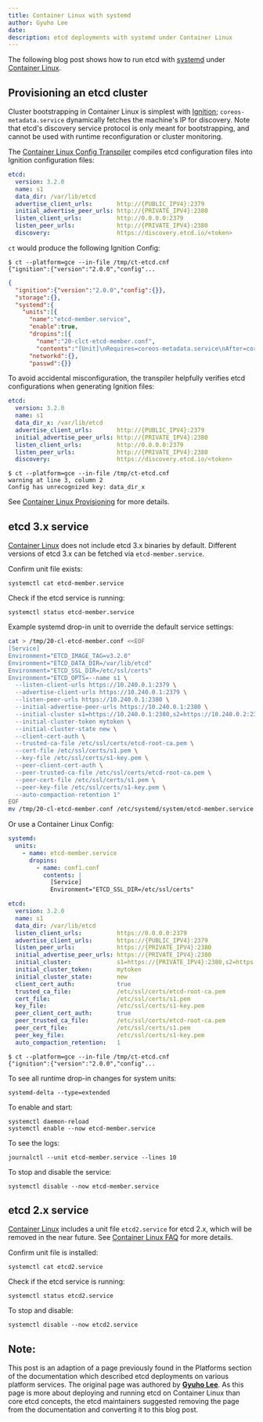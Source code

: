 ```yaml
---
title: Container Linux with systemd
author: Gyuho Lee
date: 
description: etcd deployments with systemd under Container Linux
---
```


The following blog post shows how to run etcd with [systemd][systemd-docs] under [Container Linux][container-linux-docs].

## Provisioning an etcd cluster

Cluster bootstrapping in Container Linux is simplest with [Ignition][container-linux-ignition]; `coreos-metadata.service` dynamically fetches the machine's IP for discovery. Note that etcd's discovery service protocol is only meant for bootstrapping, and cannot be used with runtime reconfiguration or cluster monitoring.

The [Container Linux Config Transpiler][container-linux-ct] compiles etcd configuration files into Ignition configuration files:

```yaml container-linux-config:norender
etcd:
  version: 3.2.0
  name: s1
  data_dir: /var/lib/etcd
  advertise_client_urls:       http://{PUBLIC_IPV4}:2379
  initial_advertise_peer_urls: http://{PRIVATE_IPV4}:2380
  listen_client_urls:          http://0.0.0.0:2379
  listen_peer_urls:            http://{PRIVATE_IPV4}:2380
  discovery:                   https://discovery.etcd.io/<token>
```

`ct` would produce the following Ignition Config:

```
$ ct --platform=gce --in-file /tmp/ct-etcd.cnf
{"ignition":{"version":"2.0.0","config"...
```

```json ignition-config
{
  "ignition":{"version":"2.0.0","config":{}},
  "storage":{},
  "systemd":{
    "units":[{
      "name":"etcd-member.service",
      "enable":true,
      "dropins":[{
        "name":"20-clct-etcd-member.conf",
        "contents":"[Unit]\nRequires=coreos-metadata.service\nAfter=coreos-metadata.service\n\n[Service]\nEnvironmentFile=/run/metadata/coreos\nEnvironment=\"ETCD_IMAGE_TAG=v3.1.8\"\nExecStart=\nExecStart=/usr/lib/coreos/etcd-wrapper $ETCD_OPTS \\\n  --name=\"s1\" \\\n  --data-dir=\"/var/lib/etcd\" \\\n  --listen-peer-urls=\"http://${COREOS_GCE_IP_LOCAL_0}:2380\" \\\n  --listen-client-urls=\"http://0.0.0.0:2379\" \\\n  --initial-advertise-peer-urls=\"http://${COREOS_GCE_IP_LOCAL_0}:2380\" \\\n  --advertise-client-urls=\"http://${COREOS_GCE_IP_EXTERNAL_0}:2379\" \\\n  --discovery=\"https://discovery.etcd.io/\u003ctoken\u003e\""}]}]},
      "networkd":{},
      "passwd":{}}
```

To avoid accidental misconfiguration, the transpiler helpfully verifies etcd configurations when generating Ignition files:

```yaml container-linux-config:norender
etcd:
  version: 3.2.0
  name: s1
  data_dir_x: /var/lib/etcd
  advertise_client_urls:       http://{PUBLIC_IPV4}:2379
  initial_advertise_peer_urls: http://{PRIVATE_IPV4}:2380
  listen_client_urls:          http://0.0.0.0:2379
  listen_peer_urls:            http://{PRIVATE_IPV4}:2380
  discovery:                   https://discovery.etcd.io/<token>
```

```
$ ct --platform=gce --in-file /tmp/ct-etcd.cnf
warning at line 3, column 2
Config has unrecognized key: data_dir_x
```

See [Container Linux Provisioning][container-linux-provision] for more details.

## etcd 3.x service

[Container Linux][container-linux-docs] does not include etcd 3.x binaries by default. Different versions of etcd 3.x can be fetched via `etcd-member.service`.

Confirm unit file exists:

```
systemctl cat etcd-member.service
```

Check if the etcd service is running:

```
systemctl status etcd-member.service
```

Example systemd drop-in unit to override the default service settings:

```bash
cat > /tmp/20-cl-etcd-member.conf <<EOF
[Service]
Environment="ETCD_IMAGE_TAG=v3.2.0"
Environment="ETCD_DATA_DIR=/var/lib/etcd"
Environment="ETCD_SSL_DIR=/etc/ssl/certs"
Environment="ETCD_OPTS=--name s1 \
  --listen-client-urls https://10.240.0.1:2379 \
  --advertise-client-urls https://10.240.0.1:2379 \
  --listen-peer-urls https://10.240.0.1:2380 \
  --initial-advertise-peer-urls https://10.240.0.1:2380 \
  --initial-cluster s1=https://10.240.0.1:2380,s2=https://10.240.0.2:2380,s3=https://10.240.0.3:2380 \
  --initial-cluster-token mytoken \
  --initial-cluster-state new \
  --client-cert-auth \
  --trusted-ca-file /etc/ssl/certs/etcd-root-ca.pem \
  --cert-file /etc/ssl/certs/s1.pem \
  --key-file /etc/ssl/certs/s1-key.pem \
  --peer-client-cert-auth \
  --peer-trusted-ca-file /etc/ssl/certs/etcd-root-ca.pem \
  --peer-cert-file /etc/ssl/certs/s1.pem \
  --peer-key-file /etc/ssl/certs/s1-key.pem \
  --auto-compaction-retention 1"
EOF
mv /tmp/20-cl-etcd-member.conf /etc/systemd/system/etcd-member.service.d/20-cl-etcd-member.conf
```

Or use a Container Linux Config:

```yaml container-linux-config:norender
systemd:
  units:
    - name: etcd-member.service
      dropins:
        - name: conf1.conf
          contents: |
            [Service]
            Environment="ETCD_SSL_DIR=/etc/ssl/certs"

etcd:
  version: 3.2.0
  name: s1
  data_dir: /var/lib/etcd
  listen_client_urls:          https://0.0.0.0:2379
  advertise_client_urls:       https://{PUBLIC_IPV4}:2379
  listen_peer_urls:            https://{PRIVATE_IPV4}:2380
  initial_advertise_peer_urls: https://{PRIVATE_IPV4}:2380
  initial_cluster:             s1=https://{PRIVATE_IPV4}:2380,s2=https://10.240.0.2:2380,s3=https://10.240.0.3:2380
  initial_cluster_token:       mytoken
  initial_cluster_state:       new
  client_cert_auth:            true
  trusted_ca_file:             /etc/ssl/certs/etcd-root-ca.pem
  cert_file:                   /etc/ssl/certs/s1.pem
  key_file:                    /etc/ssl/certs/s1-key.pem
  peer_client_cert_auth:       true
  peer_trusted_ca_file:        /etc/ssl/certs/etcd-root-ca.pem
  peer_cert_file:              /etc/ssl/certs/s1.pem
  peer_key_file:               /etc/ssl/certs/s1-key.pem
  auto_compaction_retention:   1
```

```
$ ct --platform=gce --in-file /tmp/ct-etcd.cnf
{"ignition":{"version":"2.0.0","config"...
```

To see all runtime drop-in changes for system units:

```
systemd-delta --type=extended
```

To enable and start:

```
systemctl daemon-reload
systemctl enable --now etcd-member.service
```

To see the logs:

```
journalctl --unit etcd-member.service --lines 10
```

To stop and disable the service:

```
systemctl disable --now etcd-member.service
```

## etcd 2.x service

[Container Linux][container-linux-docs] includes a unit file `etcd2.service` for etcd 2.x, which will be removed in the near future. See [Container Linux FAQ][container-linux-faq] for more details.

Confirm unit file is installed:

```
systemctl cat etcd2.service
```

Check if the etcd service is running:

```
systemctl status etcd2.service
```

To stop and disable:

```
systemctl disable --now etcd2.service
```

[container-linux-ct]: https://github.com/coreos/container-linux-config-transpiler
[container-linux-docs]: https://coreos.com/os/docs/latest
[container-linux-faq]: https://github.com/coreos/docs/blob/master/etcd/os-faq.md
[container-linux-ignition]: https://github.com/coreos/docs/blob/master/ignition/what-is-ignition.md
[container-linux-provision]: https://github.com/coreos/docs/blob/master/os/provisioning.md
[systemd-docs]: https://github.com/systemd/systemd

## **Note**: 

This post is an adaption of a page previously found in the Platforms section of the documentation which described etcd deployments on various platform services. The original page was authored by [**Gyuho Lee**](https://github.com/etcd-io/etcd/commits/8b290c680a5d4b4067c4d91b33f70c5506f654f0/Documentation/platforms/container-linux-systemd.md). As this page is more about deploying and running etcd on Container Linux than core etcd concepts, the etcd maintainers suggested removing the page from the documentation and converting it to this blog post.